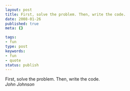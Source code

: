 ```yaml
---
layout: post
title: First, solve the problem. Then, write the code.
date: 2008-01-26
published: true
meta: {}

tags:
- fun
type: post
keywords:
- fun
- quote
status: publish
---
```

First, solve the problem. Then, write the code.<br />_John Johnson_
